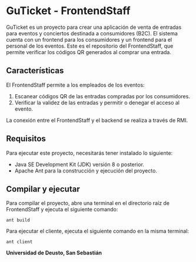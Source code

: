 # GuTicket - FrontendStaff

GuTicket es un proyecto para crear una aplicación de venta de entradas para eventos y conciertos destinada a consumidores (B2C). El sistema cuenta con un frontend para los consumidores y un frontend para el personal de los eventos. Este es el repositorio del FrontendStaff, que permite verificar los códigos QR generados al comprar una entrada.

## Características

El FrontendStaff permite a los empleados de los eventos:

1. Escanear códigos QR de las entradas compradas por los consumidores.
2. Verificar la validez de las entradas y permitir o denegar el acceso al evento.

La conexión entre el FrontendStaff y el backend se realiza a través de RMI.

## Requisitos

Para ejecutar este proyecto, necesitarás tener instalado lo siguiente:

- Java SE Development Kit (JDK) versión 8 o posterior.
- Apache Ant para la construcción y ejecución del proyecto.

## Compilar y ejecutar

Para compilar el proyecto, abre una terminal en el directorio raíz de FrontendStaff y ejecuta el siguiente comando:

```ant build```

Para ejecutar el cliente, ejecuta el siguiente comando en la misma terminal:

```ant client```

**Universidad de Deusto, San Sebastián**